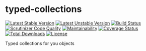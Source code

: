 typed-collections
=========================
[![Latest Stable Version](https://poser.pugx.org/oxidmod/typed-collections/v)](//packagist.org/packages/oxidmod/typed-collections) 
[![Latest Unstable Version](https://poser.pugx.org/oxidmod/typed-collections/v/unstable)](//packagist.org/packages/oxidmod/typed-collections)
[![Build Status](https://travis-ci.com/oxidmod/typed-collections.svg?branch=master)](https://travis-ci.com/oxidmod/typed-collections)
[![Scrutinizer Code Quality](https://scrutinizer-ci.com/g/oxidmod/typed-collections/badges/quality-score.png?b=master)](https://scrutinizer-ci.com/g/oxidmod/typed-collections/?branch=master)
[![Maintainability](https://api.codeclimate.com/v1/badges/541fbca6b94324485147/maintainability)](https://codeclimate.com/github/oxidmod/typed-collections/maintainability)
[![Coverage Status](https://coveralls.io/repos/github/oxidmod/typed-collections/badge.svg?branch=master)](https://coveralls.io/github/oxidmod/typed-collections?branch=master)
[![Total Downloads](https://poser.pugx.org/oxidmod/typed-collections/downloads)](//packagist.org/packages/oxidmod/typed-collections) 
[![License](https://poser.pugx.org/oxidmod/typed-collections/license)](//packagist.org/packages/oxidmod/typed-collections)

Typed collections for you objects
